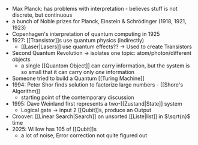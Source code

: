 - Max Planck: has problems with interpretation - believes stuff is not discrete, but continuous
- a bunch of Noble prizes for Planck, Einstein & Schrödinger (1918, 1921, 1923)
- Copenhagen's interpretation of quantum computing in 1925
- 1927: [[Transistor]]s use quantum physics (indirectly)
	- [[Laser|Lasers]] use quantum effects?? -> Used to create Transistors
- Second Quantum Revolution -> isolates one topic: atom/photon/different objects
	- a single [[Quantom Object]] can carry information, but the system is so small that it can carry only _one_ information
- Someone tried to build a Quantum [[Turing Machine]]
- 1994: Peter Shor finds solution to factorize large numbers - [[Shore's Algorithm]]
	- starting point of the contemporary discussion
- 1995: Dave Weinland first represents a two-[[Zustand|State]] system
	- Logical gate -> input 2 [[Qubit]]s, produce an Output
- Croover: [[Linear Search|Search]] on unsorted [[Liste|list]] in $\sqrt{n}$ time
- 2025: Willow has 105 of [[Qubit]]s
	- a lot of noise, Error correction not quite figured out